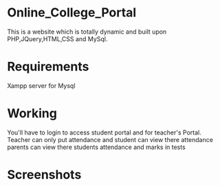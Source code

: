 # Online_College_Portal
This is a website which is totally dynamic and built upon PHP,JQuery,HTML,CSS and MySql.

# Requirements
Xampp server for Mysql

# Working
  You'll have to login to access student portal and for teacher's Portal.
  Teacher can only put attendance and student can view there attendance 
  parents can view there students attendance and marks in tests
# Screenshots
  
